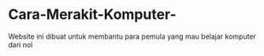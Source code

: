 # Cara-Merakit-Komputer-
Website ini dibuat untuk membantu para pemula yang mau belajar komputer dari nol
